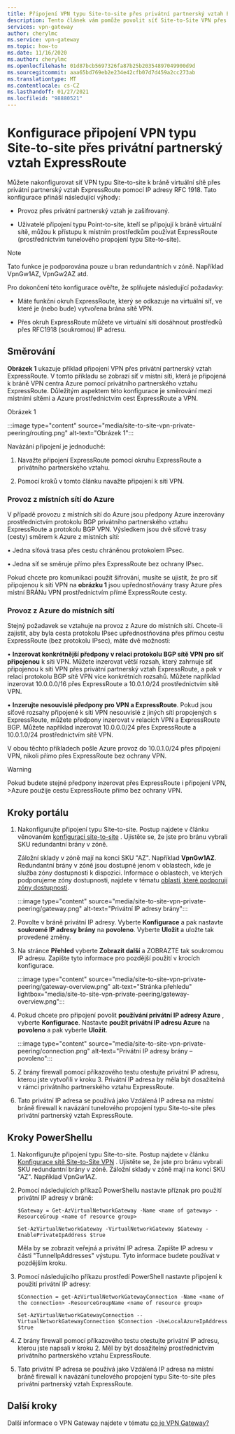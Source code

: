 ```yaml
---
title: Připojení VPN typu Site-to-site přes privátní partnerský vztah ExpressRoute
description: Tento článek vám pomůže povolit síť Site-to-Site VPN přes privátní partnerský vztah ExpressRoute, aby bylo možné šifrovat provoz.
services: vpn-gateway
author: cherylmc
ms.service: vpn-gateway
ms.topic: how-to
ms.date: 11/16/2020
ms.author: cherylmc
ms.openlocfilehash: 01d87bcb5697326fa87b25b20354897049900d9d
ms.sourcegitcommit: aaa65bd769eb2e234e42cfb07d7d459a2cc273ab
ms.translationtype: MT
ms.contentlocale: cs-CZ
ms.lasthandoff: 01/27/2021
ms.locfileid: "98880521"
---
```

# <a name="configure-a-site-to-site-vpn-connection-over-expressroute-private-peering"></a>Konfigurace připojení VPN typu Site-to-site přes privátní partnerský vztah ExpressRoute

Můžete nakonfigurovat síť VPN typu Site-to-site k bráně virtuální sítě přes privátní partnerský vztah ExpressRoute pomocí IP adresy RFC 1918. Tato konfigurace přináší následující výhody:

* Provoz přes privátní partnerský vztah je zašifrovaný.

* Uživatelé připojení typu Point-to-site, kteří se připojují k bráně virtuální sítě, můžou k přístupu k místním prostředkům používat ExpressRoute (prostřednictvím tunelového propojení typu Site-to-site).

>[!NOTE]
>Tato funkce je podporována pouze u bran redundantních v zóně. Například VpnGw1AZ, VpnGw2AZ atd.
>

Pro dokončení této konfigurace ověřte, že splňujete následující požadavky:

* Máte funkční okruh ExpressRoute, který se odkazuje na virtuální síť, ve které je (nebo bude) vytvořena brána sítě VPN.

* Přes okruh ExpressRoute můžete ve virtuální síti dosáhnout prostředků přes RFC1918 (soukromou) IP adresu.

## <a name="routing"></a><a name="routing"></a>Směrování

**Obrázek 1** ukazuje příklad připojení VPN přes privátní partnerský vztah ExpressRoute. V tomto příkladu se zobrazí síť v místní síti, která je připojená k bráně VPN centra Azure pomocí privátního partnerského vztahu ExpressRoute. Důležitým aspektem této konfigurace je směrování mezi místními sítěmi a Azure prostřednictvím cest ExpressRoute a VPN.

Obrázek 1

:::image type="content" source="media/site-to-site-vpn-private-peering/routing.png" alt-text="Obrázek 1":::

Navázání připojení je jednoduché:

1. Navažte připojení ExpressRoute pomocí okruhu ExpressRoute a privátního partnerského vztahu.

1. Pomocí kroků v tomto článku navažte připojení k síti VPN.

### <a name="traffic-from-on-premises-networks-to-azure"></a>Provoz z místních sítí do Azure

V případě provozu z místních sítí do Azure jsou předpony Azure inzerovány prostřednictvím protokolu BGP privátního partnerského vztahu ExpressRoute a protokolu BGP VPN. Výsledkem jsou dvě síťové trasy (cesty) směrem k Azure z místních sítí:

• Jedna síťová trasa přes cestu chráněnou protokolem IPsec.

• Jedna síť se směruje přímo přes ExpressRoute bez ochrany IPsec.

Pokud chcete pro komunikaci použít šifrování, musíte se ujistit, že pro síť připojenou k síti VPN na **obrázku 1** jsou upřednostňovány trasy Azure přes místní BRÁNu VPN prostřednictvím přímé ExpressRoute cesty.

### <a name="traffic-from-azure-to-on-premises-networks"></a>Provoz z Azure do místních sítí

Stejný požadavek se vztahuje na provoz z Azure do místních sítí. Chcete-li zajistit, aby byla cesta protokolu IPsec upřednostňována přes přímou cestu ExpressRoute (bez protokolu IPsec), máte dvě možnosti:

• **Inzerovat konkrétnější předpony v relaci protokolu BGP sítě VPN pro síť připojenou** k síti VPN. Můžete inzerovat větší rozsah, který zahrnuje síť připojenou k síti VPN přes privátní partnerský vztah ExpressRoute, a pak v relaci protokolu BGP sítě VPN více konkrétních rozsahů. Můžete například inzerovat 10.0.0.0/16 přes ExpressRoute a 10.0.1.0/24 prostřednictvím sítě VPN.

• **Inzerujte nesouvislé předpony pro VPN a ExpressRoute**. Pokud jsou síťové rozsahy připojené k síti VPN nesouvislé z jiných sítí propojených s ExpressRoute, můžete předpony inzerovat v relacích VPN a ExpressRoute BGP. Můžete například inzerovat 10.0.0.0/24 přes ExpressRoute a 10.0.1.0/24 prostřednictvím sítě VPN.

V obou těchto příkladech pošle Azure provoz do 10.0.1.0/24 přes připojení VPN, nikoli přímo přes ExpressRoute bez ochrany VPN.

>[!Warning]
>Pokud budete stejné předpony inzerovat přes ExpressRoute i připojení VPN, >Azure použije cestu ExpressRoute přímo bez ochrany VPN.
>

## <a name="portal-steps"></a><a name="portal"></a>Kroky portálu

1. Nakonfigurujte připojení typu Site-to-site. Postup najdete v článku věnovaném [konfiguraci site-to-site](./tutorial-site-to-site-portal.md) . Ujistěte se, že jste pro bránu vybrali SKU redundantní brány v zóně. 

   Záložní sklady v zóně mají na konci SKU "AZ". Například **VpnGw1AZ**. Redundantní brány v zóně jsou dostupné jenom v oblastech, kde je služba zóny dostupnosti k dispozici. Informace o oblastech, ve kterých podporujeme zóny dostupnosti, najdete v tématu [oblasti, které podporují zóny dostupnosti](../availability-zones/az-region.md).

   :::image type="content" source="media/site-to-site-vpn-private-peering/gateway.png" alt-text="Privátní IP adresy brány":::
1. Povolte v bráně privátní IP adresy. Vyberte **Konfigurace** a pak nastavte **soukromé IP adresy brány** na **povoleno**. Vyberte **Uložit** a uložte tak provedené změny.
1. Na stránce **Přehled** vyberte **Zobrazit další** a ZOBRAZTE tak soukromou IP adresu. Zapište tyto informace pro pozdější použití v krocích konfigurace.

   :::image type="content" source="media/site-to-site-vpn-private-peering/gateway-overview.png" alt-text="Stránka přehledu" lightbox="media/site-to-site-vpn-private-peering/gateway-overview.png":::
1. Pokud chcete pro připojení povolit **používání privátní IP adresy Azure** , vyberte  **Konfigurace**. Nastavte **použít privátní IP adresu Azure** na **povoleno** a pak vyberte **Uložit**.

   :::image type="content" source="media/site-to-site-vpn-private-peering/connection.png" alt-text="Privátní IP adresy brány – povoleno":::
1. Z brány firewall pomocí příkazového testu otestujte privátní IP adresu, kterou jste vytvořili v kroku 3. Privátní IP adresa by měla být dosažitelná v rámci privátního partnerského vztahu ExpressRoute.
1. Tato privátní IP adresa se používá jako Vzdálená IP adresa na místní bráně firewall k navázání tunelového propojení typu Site-to-site přes privátní partnerský vztah ExpressRoute.

## <a name="powershell-steps"></a><a name="powershell"></a>Kroky PowerShellu

1. Nakonfigurujte připojení typu Site-to-site. Postup najdete v článku [Konfigurace sítě Site-to-Site VPN](./tutorial-site-to-site-portal.md) . Ujistěte se, že jste pro bránu vybrali SKU redundantní brány v zóně. Záložní sklady v zóně mají na konci SKU "AZ". Například VpnGw1AZ.
1. Pomocí následujících příkazů PowerShellu nastavte příznak pro použití privátní IP adresy v bráně:

   ```azurepowershell-interactive
   $Gateway = Get-AzVirtualNetworkGateway -Name <name of gateway> -ResourceGroup <name of resource group>

   Set-AzVirtualNetworkGateway -VirtualNetworkGateway $Gateway -EnablePrivateIpAddress $true
   ```

   Měla by se zobrazit veřejná a privátní IP adresa. Zapište IP adresu v části "TunnelIpAddresses" výstupu. Tyto informace budete používat v pozdějším kroku.
1. Pomocí následujícího příkazu prostředí PowerShell nastavte připojení k použití privátní IP adresy:

   ```azurepowershell-interactive
   $Connection = get-AzVirtualNetworkGatewayConnection -Name <name of the connection> -ResourceGroupName <name of resource group>

   Set-AzVirtualNetworkGatewayConnection --VirtualNetworkGatewayConnection $Connection -UseLocalAzureIpAddress $true
   ```
1. Z brány firewall pomocí příkazového testu otestujte privátní IP adresu, kterou jste napsali v kroku 2. Měl by být dosažitelný prostřednictvím privátního partnerského vztahu ExpressRoute.
1. Tato privátní IP adresa se používá jako Vzdálená IP adresa na místní bráně firewall k navázání tunelového propojení typu Site-to-site přes privátní partnerský vztah ExpressRoute.

## <a name="next-steps"></a>Další kroky

Další informace o VPN Gateway najdete v tématu [co je VPN Gateway?](vpn-gateway-about-vpngateways.md)